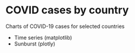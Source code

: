 # COVID cases by country
Charts of COVID-19 cases for selected countries
- Time series (matplotlib)
- Sunburst (plotly)
